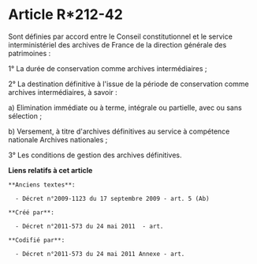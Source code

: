 # Article R*212-42

Sont définies par accord entre le Conseil constitutionnel et le service interministériel des archives de France de la
direction générale des patrimoines :

1° La durée de conservation comme archives intermédiaires ;

2° La destination définitive à l'issue de la période de conservation comme archives intermédiaires, à savoir :

a) Elimination immédiate ou à terme, intégrale ou partielle, avec ou sans sélection ;

b) Versement, à titre d'archives définitives au service à compétence nationale Archives nationales ;

3° Les conditions de gestion des archives définitives.

**Liens relatifs à cet article**

	**Anciens textes**:

	  - Décret n°2009-1123 du 17 septembre 2009 - art. 5 (Ab)

	**Créé par**:

	  - Décret n°2011-573 du 24 mai 2011  - art.

	**Codifié par**:

	  - Décret n°2011-573 du 24 mai 2011 Annexe - art.
